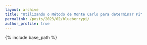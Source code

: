 ```yaml
---
layout: archive
title: "Utilizando o Método de Monte Carlo para determinar Pi"
permalink: /posts/2023/02/blueberrypi/
author_profile: true
---
```


{% include base_path %}

